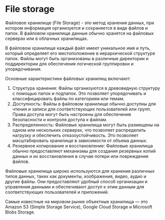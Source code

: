 # File storage

Файловое хранилище (File Storage) - это метод хранения данных, при котором информация организуется и сохраняется в виде файлов и папок. В файловом хранилище данные обычно хранятся на файловых серверах или в облачных хранилищах.

В файловом хранилище каждый файл имеет уникальное имя и путь, который определяет его местоположение в иерархической структуре папок. Файлы могут быть организованы в различные директории и поддиректории для обеспечения логической группировки и упорядочивания.

Основные характеристики файловых хранилищ включают:

1. Структура хранения: Файлы организуются в древовидную структуру с помощью папок и подпапок. Это позволяет упорядочивать и классифицировать файлы по категориям или темам.
2. Доступность: Файлы в файловом хранилище обычно доступны для чтения и записи для соответствующих пользователей или групп. Права доступа могут быть настроены для обеспечения безопасности и контроля доступа к файлам.
3. Распределенность: Файловые хранилища могут быть размещены на одном или нескольких серверах, что позволяет распределить нагрузку и обеспечить отказоустойчивость. Это позволяет масштабировать хранилище в зависимости от объема данных.
4. Резервное копирование и восстановление: Файловые хранилища обычно предоставляют механизмы для создания резервных копий данных и их восстановления в случае потери или повреждения файлов.

Файловые хранилища широко используются для хранения различных типов данных, таких как документы, изображения, видео, аудио и другие файлы. Они предоставляют удобный способ организации и управления данными и обеспечивают доступ к этим данным для соответствующих пользователей и приложений.

Самые известные на мировом рынке объектные хранилища — это Amazon S3 (Simple Storage Service), Google Cloud Storage и Microsoft Blobs Storage.

